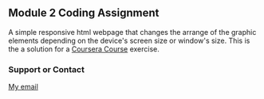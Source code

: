## Module 2 Coding Assignment

A simple responsive html webpage that changes the arrange of the graphic elements depending on the device's screen size or window's size. This is the a solution for a [Coursera Course](https://www.coursera.org/learn/html-css-javascript-for-web-developers) exercise.

### Support or Contact

[My email](calcetin.izquierdo@gmai.com)
